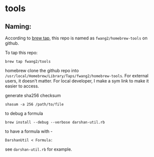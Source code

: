 # tools

## Naming:

According to [brew
tap](https://github.com/Homebrew/brew/blob/master/docs/Taps.md), this repo is
named as `fwang2/homebrew-tools` on github.

To tap this repo:

    brew tap fwang2/tools

homebrew clone the github repo into
`/usr/local/Homebrew/Library/Taps/fwang2/homebrew-tools`. For external users,
it doesn't matter. For local developer, I make a sym link to make it easier to
access.

generate sha256 checksum

    shasum -a 256 /path/to/file

to debug a formula

    brew install --debug --verbose darshan-util.rb

to have a formula with -

    DarshanUtil < Formula:

see `darshan-util.rb` for example.

